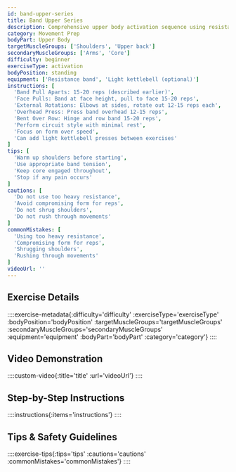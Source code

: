 ```yaml
---
id: band-upper-series
title: Band Upper Series
description: Comprehensive upper body activation sequence using resistance bands to prepare shoulders, back, and arms for training while improving posture and joint stability.
category: Movement Prep
bodyPart: Upper Body
targetMuscleGroups: ['Shoulders', 'Upper back']
secondaryMuscleGroups: ['Arms', 'Core']
difficulty: beginner
exerciseType: activation
bodyPosition: standing
equipment: ['Resistance band', 'Light kettlebell (optional)']
instructions: [
  'Band Pull Aparts: 15-20 reps (described earlier)',
  'Face Pulls: Band at face height, pull to face 15-20 reps',
  'External Rotations: Elbows at sides, rotate out 12-15 reps each',
  'Overhead Press: Press band overhead 12-15 reps',
  'Bent Over Row: Hinge and row band 15-20 reps',
  'Perform circuit style with minimal rest',
  'Focus on form over speed',
  'Can add light kettlebell presses between exercises'
]
tips: [
  'Warm up shoulders before starting',
  'Use appropriate band tension',
  'Keep core engaged throughout',
  'Stop if any pain occurs'
]
cautions: [
  'Do not use too heavy resistance',
  'Avoid compromising form for reps',
  'Do not shrug shoulders',
  'Do not rush through movements'
]
commonMistakes: [
  'Using too heavy resistance',
  'Compromising form for reps',
  'Shrugging shoulders',
  'Rushing through movements'
]
videoUrl: ''
---
```


## Exercise Details

::::exercise-metadata{:difficulty='difficulty' :exerciseType='exerciseType' :bodyPosition='bodyPosition' :targetMuscleGroups='targetMuscleGroups' :secondaryMuscleGroups='secondaryMuscleGroups' :equipment='equipment' :bodyPart='bodyPart' :category='category'}
::::

## Video Demonstration

::::custom-video{:title='title' :url='videoUrl'}
::::

## Step-by-Step Instructions

::::instructions{:items='instructions'}
::::

## Tips & Safety Guidelines

::::exercise-tips{:tips='tips' :cautions='cautions' :commonMistakes='commonMistakes'}
::::
